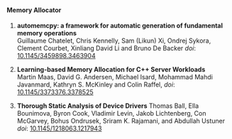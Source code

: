 #### Memory Allocator

1. **automemcpy: a framework for automatic generation of fundamental memory operations**  
   Guillaume Chatelet, Chris Kennelly, Sam (Likun) Xi, Ondrej Sykora, Clement Courbet, Xinliang David Li and Bruno De Backer
   *doi*: [10.1145/3459898.3463904](https://dl.acm.org/doi/abs/10.1145/3459898.3463904)

2. **Learning-based Memory Allocation for C++ Server Workloads**  
   Martin Maas, David G.  Andersen, Michael Isard, Mohammad Mahdi Javanmard, Kathryn S.  McKinley and Colin Raffel,
   *doi*: [10.1145/3373376.3378525](https://dl.acm.org/doi/abs/10.1145/3373376.3378525)

3. **Thorough Static Analysis of Device Drivers**
   Thomas Ball, Ella Bounimova, Byron Cook, Vladimir Levin, Jakob Lichtenberg, Con McGarvey, Bohus Ondrusek, Sriram K. Rajamani, and Abdullah Ustuner
  *doi*: [10.1145/1218063.1217943](https://doi.org/10.1145/1218063.1217943)


